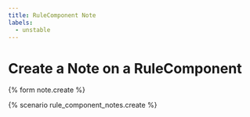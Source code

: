 ```yaml
---
title: RuleComponent Note
labels:
  - unstable
---
```


# Create a Note on a RuleComponent

{% form note.create %}

{% scenario rule_component_notes.create %}
